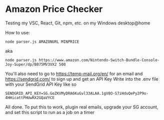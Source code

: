 # Amazon Price Checker
Testing my VSC, React, Git, npm, etc. on my Windows desktop@home

How to use:

    node parser.js AMAZONURL MINPRICE

aka

    node parser.js https://www.amazon.com/Nintendo-Switch-Bundle-Console-Joy-Super/dp/B075MV3VX2 500
    
You'll also need to go to https://temp-mail.org/en/ for an email and https://sendgrid.com/ to sign up and get an API Key
Write into the .env file with your SendGrid API Key like so

    SENDGRID_API_KEY=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
    
All done. To put this to work, plugin real emails, upgrade your SG account, and set this script to run as a job on a timer
